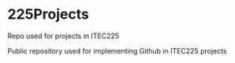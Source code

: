 # 225Projects
Repo used for projects in ITEC225

Public repository used for implementing Github in ITEC225 projects

